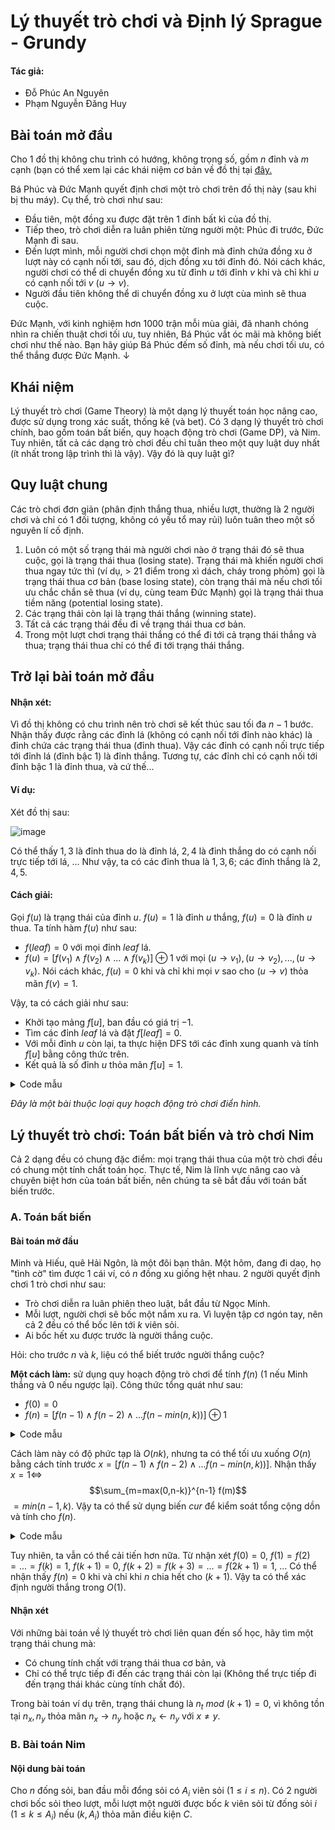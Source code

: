 # Lý thuyết trò chơi và Định lý Sprague - Grundy
#### Tác giả: 
- Đỗ Phúc An Nguyên
- Phạm Nguyễn Đăng Huy


## Bài toán mở đầu
Cho 1 đồ thị không chu trình có hướng, không trọng số, gồm $n$ đỉnh và $m$ cạnh (bạn có thể xem lại các khái niệm cơ bản về đồ thị tại [đây.](https://vi.wikipedia.org/wiki/Cây_(lý_thuyết_đồ_thị))

Bá Phúc và Đức Mạnh quyết định chơi một trò chơi trên đồ thị này (sau khi bị thu máy). Cụ thể, trò chơi như sau: 
- Đầu tiên, một đồng xu được đặt trên 1 đỉnh bất kì của đồ thị. 
- Tiếp theo, trò chơi diễn ra luân phiên từng người một: Phúc đi trước, Đức Mạnh đi sau.
-  Đến lượt mình, mỗi người chơi chọn một đỉnh mà đỉnh chứa đồng xu ở lượt này có cạnh nối tới, sau đó, dịch đồng xu tới đỉnh đó. Nói cách khác, người chơi có thể di chuyển đồng xu từ đỉnh $u$ tới đỉnh $v$ khi và chỉ khi $u$ có cạnh nối tới $v$ ($u  \rightarrow v$).
- Người đầu tiên không thể di chuyển đồng xu ở lượt cùa mình sẽ thua cuộc.

Đức Mạnh, với kinh nghiệm hơn $1000$ trận mỗi mùa giải, đã nhanh chóng nhìn ra chiến thuật chơi tối ưu, tuy nhiên, Bá Phúc vắt óc mãi mà không biết chơi như thế nào. Bạn hãy giúp Bá Phúc đếm số đỉnh, mà nếu chơi tối ưu, có thể thắng được Đức Mạnh.
$\downarrow$


## Khái niệm
Lý thuyết trò chơi (Game Theory) là một dạng lý thuyết toán học nâng cao, được sử dụng trong xác suất, thống kê (và bet). Có 3 dạng lý thuyết trò chơi chính, bao gồm toán bất biến, quy hoạch động trò chơi (Game DP), và Nim. Tuy nhiên, tất cả các dạng trò chơi đều chỉ tuân theo một quy luật duy nhất (ít nhất trong lập trình thì là vậy). Vậy đó là quy luật gì?

## Quy luật chung
Các trò chơi đơn giản (phân định thắng thua, nhiều lượt, thường là 2 người chơi và chỉ có 1 đối tượng, không có yếu tổ may rủi) luôn tuân theo một số nguyên lí cố định.
1. Luôn có một số trạng thái mà người chơi nào ở trạng thái đó sẽ thua cuộc, gọi là trạng thái thua (losing state). Trạng thái mà khiến người chơi thua ngay tức thì (ví dụ, > 21 điểm trong xì dách, cháy trong phỏm) gọi là trạng thái thua cơ bản (base losing state), còn trạng thái mà nếu chơi tối ưu chắc chắn sẽ thua (ví dụ, cùng team Đức Mạnh) gọi là trạng thái thua tiềm năng (potential losing state).
2. Các trạng thái còn lại là trạng thái thắng (winning state). 
3. Tất cả các trạng thái đều đi về trạng thái thua cơ bản.
4. Trong một lượt chơi trạng thái thắng có thể đi tới cả trạng thái thắng và thua; trạng thái thua chỉ có thể đi tới trạng thái thắng.

## Trở lại bài toán mở đầu
#### Nhận xét:
Vì đồ thị không có chu trình nên trò chơi sẽ kết thúc sau tối đa $n - 1$ bước. Nhận thấy được rằng các đỉnh lá (không có cạnh nối tới đỉnh nào khác) là đỉnh chứa các trạng thái thua (đỉnh thua). Vậy các đỉnh có cạnh nối trực tiếp tới đỉnh lá (đỉnh bậc 1) là đỉnh thắng. Tương tự, các đỉnh chỉ có cạnh nối tới đỉnh bậc 1 là đỉnh thua, và cứ thế...

#### Ví dụ:
Xét đồ thị sau:

![image](https://github.com/user-attachments/assets/ce8603ee-b779-438d-be22-da4f1cc97f2d)

Có thể thấy $1, 3$ là đỉnh thua do là đỉnh lá, $2, 4$ là đỉnh thắng do có cạnh nối trực tiếp tới lá, ... Như vậy, ta có các đỉnh thua là $1, 3, 6$; các đỉnh thắng là $2, 4, 5$.


#### Cách giải:
Gọi $f(u)$ là trạng thái của đỉnh $u$. $f(u) = 1$ là đỉnh $u$ thắng, $f(u) = 0$ là đỉnh $u$ thua. Ta tính hàm $f(u)$ như sau:
- $f(leaf) = 0$ với mọi đỉnh $leaf$ lá.
- $f(u) = [f(v_1) \land f(v_2) \land ... \land f(v_k)] \oplus 1$ với mọi $(u \rightarrow v_1), (u \rightarrow v_2), ..., (u \rightarrow v_k)$.  Nói cách khác, $f(u) = 0$ khi và chỉ khi mọi $v$ sao cho $(u \rightarrow v)$ thỏa mãn $f(v) = 1$.

Vậy, ta có cách giải như sau:
- Khởi tạo mảng $f[u]$, ban đầu có giá trị $-1$. 
- Tìm các đỉnh $leaf$ lá và đặt $f[leaf] = 0$.
- Với mỗi đỉnh $u$ còn lại, ta thực hiện DFS tới các đỉnh xung quanh và tính $f[u]$ bằng công thức trên.
- Kết quả là số đỉnh $u$ thỏa mãn $f[u] = 1$.
<details>
<summary>Code mẫu</summary>
	
```cpp
//author: toberu
#include<bits/stdc++.h>
#define int long long
#define vi vector <int>
#define fastio ios_base::sync_with_stdio(0); cin.tie(0);
using namespace std;
const int N = 1e6 + 5;
int n, m, f[N], deg[N];
vi g[N];
void dfs(int u){
	f[u] = 1;
	for(int v : g[u]){
		if(f[v] == -1)dfs(v);
		f[u] &= f[v];
	}
	f[u] ^= 1;
}
signed main(){
	fastio;
	cin >> n >> m;
	for(int i = 1; i <= m; i++){
		int u, v; cin >> u >> v;
		g[u].push_back(v); deg[u]++;
	}
	fill(f + 1, f + 1 + n, -1);
	for(int i = 1; i <= n; i++)if(deg[i] == 0)f[i] = 0;
	for(int i = 1; i <= n; i++)if(f[i] == -1)dfs(i);
	cout << accumulate(f + 1, f + 1 + n, 0);
}
```

</details>
		
*Đây là một bài thuộc loại quy hoạch động trò chơi điển hình.*

## Lý thuyết trò chơi: Toán bất biến và trò chơi Nim
Cả 2 dạng đều có chung đặc điểm: mọi trạng thái thua của một trò chơi đều có chung một tính chất toán học. Thực tế, Nim là lĩnh vực nâng cao và chuyên biệt hơn của toán bất biến, nên chúng ta sẽ bắt đầu với toán bất biến trước.

### A. Toán bất biến

#### Bài toán mở đầu
Minh và Hiếu, quê Hải Ngôn, là một đôi bạn thân. Một hôm, đang đi daọ, họ "tình cờ" tìm được 1 cái ví, có $n$ đồng xu giống hệt nhau. 2 người quyết định chơi 1 trò chơi như sau:
- Trò chơi diễn ra luân phiên theo luật, bắt đầu từ Ngọc Minh.
- Mỗi lượt, người chơi sẽ bốc một nắm xu ra. Vì luyện tập cơ ngón tay, nên cả 2 đều có thể bốc lên tới $k$ viên sỏi.
- Ai bốc hết xu được trước là người thắng cuộc.

Hỏi: cho trước $n$ và $k$, liệu có thể biết trước người thắng cuộc?

**Một cách làm:** sử dụng quy hoạch động trò chơi để tính $f(n)$ ($1$ nếu Minh thắng và $0$ nếu ngược lại). Công thức tổng quát như sau:
- $f(0) = 0$
- $f(n) = [f(n - 1) \land f(n - 2) \land ... f(n - min(n, k))] \oplus 1$
<details>
<summary>Code mẫu</summary>
	
```cpp
cin >> n >> k;
int f[n + 1];
f[0] = 0;
for(int i = 1; i <= n; i++){
	f[i] = 1;
	for(int j = 1; j <= i, j <= k; j++)f[i] &= f[j];
	f[i] ^= 1;
}
```
 
</details>

Cách làm này có độ phức tạp là $O(nk)$, nhưng ta có thể tối ưu xuống $O(n)$ bằng cách tính trước $x = [f(n - 1) \land f(n - 2) \land ... f(n - min(n, k))]$. Nhận thấy $x = 1 \Longleftrightarrow$ $$\sum_{m=max(0,n-k)}^{n-1} f(m)$$ $= min(n - 1, k)$. Vậy ta có thể sử dụng biến $cur$ để kiểm soát tổng cộng dồn và tính cho $f(n)$.
<details>
<summary>Code mẫu</summary>
	
```cpp
cin >> n >> k;
int f[n + 1], sum = 0;
f[0] = 0;
for(int i = 1; i <= n; i++){
	int ok = 0;
	if(sum == min(i - 1, k))ok = 1;
	f[i] = ok^1;
	sum += f[i];
	if(i >= k)sum -= f[i - k];
}
```
 
</details>

Tuy nhiên, ta vẫn có thể cải tiến hơn nữa.
Từ nhận xét $f(0) = 0$, $f(1) = f(2) = ... = f(k) = 1$, $f(k + 1) = 0$, $f(k + 2) = f(k + 3) = ... = f(2k + 1) = 1$, ... Có thể nhận thấy $f(n) = 0$ khi và chỉ khi $n$ chia hết cho $(k + 1)$. Vậy ta có thể xác định người thắng trong $O(1)$.

#### Nhận xét
Với những bài toán về lý thuyết trò chơi liên quan đến số học, hãy tìm một trạng thái chung mà:
- Có chung tính chất với trạng thái thua cơ bản, và
- Chỉ có thể trực tiếp đi đến các trạng thái còn lại (Không thể trực tiếp đi đến trạng thái khác cùng tính chất đó).

Trong bài toán ví dụ trên, trạng thái chung là $n_t$ $mod$ $(k + 1) = 0$, vì không tồn tại $n_x, n_y$ thỏa mãn $n_x \rightarrow n_y$ hoặc $n_x \leftarrow n_y$ với $x \neq y$.

### B. Bài toán Nim
#### Nội dung bài toán
Cho $n$ đống sỏi, ban đầu mỗi đổng sỏi có $A_i$ viên sỏi ($1 \leq i \leq n$). Có 2 người chơi bốc sỏi theo lượt, mỗi lượt một người được bốc $k$ viên sỏi từ đống sỏi $i$ ($1 \leq k \leq A_i$) nếu $(k, A_i)$ thỏa mãn điều kiện $C$. 
